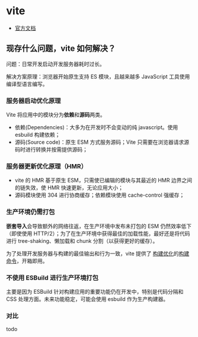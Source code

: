 # vite

- [官方文档](https://cn.vitejs.dev/)

## 现存什么问题，vite 如何解决？

问题：日常开发启动开发服务器耗时过长。

解决方案原理：浏览器开始原生支持 ES 模块，且越来越多 JavaScript 工具使用编译型语言编写。

### 服务器启动优化原理

Vite 将应用中的模块分为**依赖**和**源码**两类。

- 依赖(Dependencies)：大多为在开发时不会变动的纯 javascript。使用 esbuild 构建依赖；
- 源码(Source code)：原生 ESM 方式服务源码；Vite 只需要在浏览器请求源码时进行转换并按需提供源码；

### 服务器更新优化原理（HMR）

- vite 的 HMR 基于原生 ESM，只需使已编辑的模块与其最近的 HMR 边界之间的链失效，使 HMR 快速更新，无论应用大小；
- 源码模块使用 304 进行协商缓存；依赖模块使用 cache-control 强缓存；

### 生产环境仍需打包

**嵌套导入**会导致额外的网络往返，在生产环境中发布未打包的 ESM 仍然效率低下（即使使用 HTTP/2）；为了在生产环境中获得最佳的加载性能，最好还是将代码进行 tree-shaking、懒加载和 chunk 分割（以获得更好的缓存）。

为了处理开发服务器与构建的最佳输出和行为一致，vite 提供了 [构建优化](https://cn.vitejs.dev/guide/features.html#build-optimizations)的[构建命令](https://cn.vitejs.dev/guide/build.html)，开箱即用。

### 不使用 ESBuild 进行生产环境打包

主要是因为 ESBuild 针对构建应用的重要功能仍在开发中，特别是代码分隔和 CSS 处理方面。未来功能稳定，可能会使用 esbuild 作为生产构建器。

### 对比

todo
